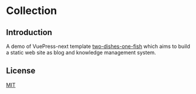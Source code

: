 # Collection

## Introduction
A demo of VuePress-next template [two-dishes-one-fish](https://github.com/Benbinbin/two-dishes-one-fish) which aims to build a static web site as blog and knowledge management system.

## License

[MIT](./LICENSE)